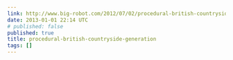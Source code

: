 ```yaml
---
link: http://www.big-robot.com/2012/07/02/procedural-british-countryside-generation/
date: 2013-01-01 22:14 UTC
# published: false
published: true
title: procedural-british-countryside-generation
tags: []
---
```




